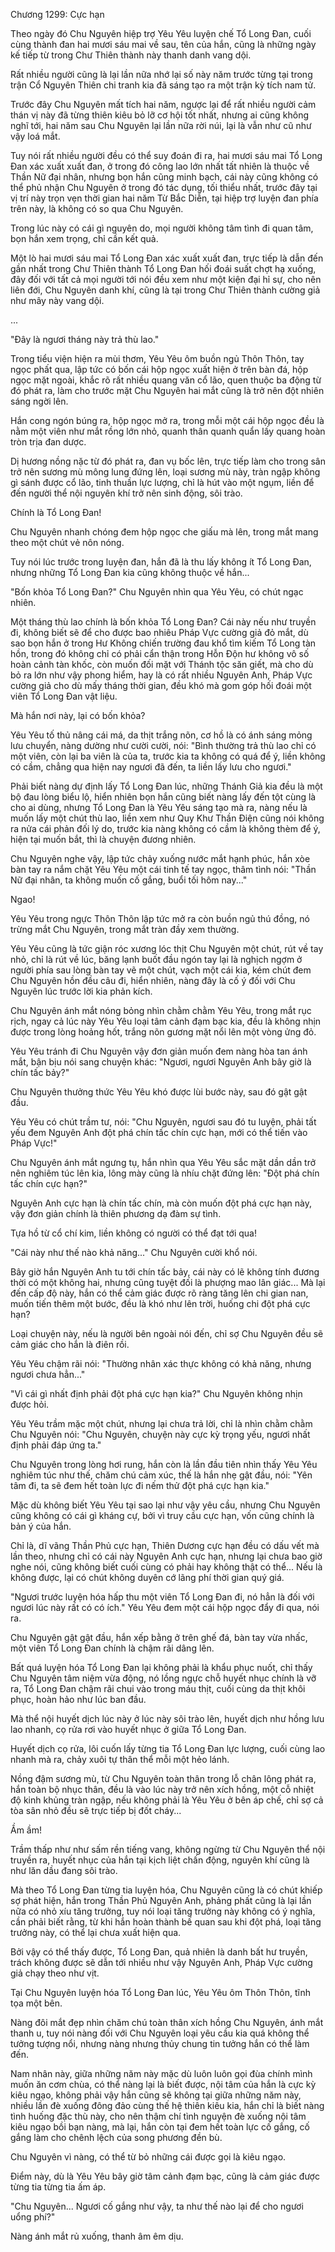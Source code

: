




Chương 1299: Cực hạn


Theo ngày đó Chu Nguyên hiệp trợ Yêu Yêu luyện chế Tổ Long Đan, cuối cùng thành đan hai mươi sáu mai về sau, tên của hắn, cũng là những ngày kế tiếp từ trong Chư Thiên thành này thanh danh vang dội.

Rất nhiều người cũng là lại lần nữa nhớ lại số này năm trước từng tại trong trận Cổ Nguyên Thiên chi tranh kia đã sáng tạo ra một trận kỳ tích nam tử.

Trước đây Chu Nguyên mất tích hai năm, ngược lại để rất nhiều người cảm thán vị này đã từng thiên kiêu bỏ lỡ cơ hội tốt nhất, nhưng ai cũng không nghĩ tới, hai năm sau Chu Nguyên lại lần nữa rời núi, lại là vẫn như cũ như vậy loá mắt.

Tuy nói rất nhiều người đều có thể suy đoán đi ra, hai mươi sáu mai Tổ Long Đan xác xuất xuất đan, ở trong đó công lao lớn nhất tất nhiên là thuộc về Thần Nữ đại nhân, nhưng bọn hắn cũng minh bạch, cái này cũng không có thể phủ nhận Chu Nguyên ở trong đó tác dụng, tối thiểu nhất, trước đây tại vị trí này trọn vẹn thời gian hai năm Từ Bắc Diễn, tại hiệp trợ luyện đan phía trên này, là không có so qua Chu Nguyên.

Trong lúc này có cái gì nguyên do, mọi người không tâm tình đi quan tâm, bọn hắn xem trọng, chỉ cần kết quả.

Một lò hai mươi sáu mai Tổ Long Đan xác xuất xuất đan, trực tiếp là dẫn đến gần nhất trong Chư Thiên thành Tổ Long Đan hối đoái suất chợt hạ xuống, đây đối với tất cả mọi người tới nói đều xem như một kiện đại hỉ sự, cho nên liên đới, Chu Nguyên danh khí, cũng là tại trong Chư Thiên thành cường giả như mây này vang dội.

...

"Đây là ngươi tháng này trả thù lao."

Trong tiểu viện hiện ra mùi thơm, Yêu Yêu ôm buồn ngủ Thôn Thôn, tay ngọc phất qua, lập tức có bốn cái hộp ngọc xuất hiện ở trên bàn đá, hộp ngọc mặt ngoài, khắc rõ rất nhiều quang văn cổ lão, quen thuộc ba động từ đó phát ra, làm cho trước mặt Chu Nguyên hai mắt cũng là trở nên đột nhiên sáng ngời lên.

Hắn cong ngón búng ra, hộp ngọc mở ra, trong mỗi một cái hộp ngọc đều là nằm một viên như mắt rồng lớn nhỏ, quanh thân quanh quẩn lấy quang hoàn tròn trịa đan dược.

Dị hương nồng nặc từ đó phát ra, đan vụ bốc lên, trực tiếp làm cho trong sân trở nên sương mù mông lung đứng lên, loại sương mù này, tràn ngập không gì sánh được cổ lão, tinh thuần lực lượng, chỉ là hút vào một ngụm, liền để đến người thể nội nguyên khí trở nên sinh động, sôi trào.

Chính là Tổ Long Đan!

Chu Nguyên nhanh chóng đem hộp ngọc che giấu mà lên, trong mắt mang theo một chút vẻ nôn nóng.

Tuy nói lúc trước trong luyện đan, hắn đã là thu lấy không ít Tổ Long Đan, nhưng những Tổ Long Đan kia cũng không thuộc về hắn...

"Bốn khỏa Tổ Long Đan?" Chu Nguyên nhìn qua Yêu Yêu, có chút ngạc nhiên.

Một tháng thù lao chính là bốn khỏa Tổ Long Đan? Cái này nếu như truyền đi, không biết sẽ để cho được bao nhiêu Pháp Vực cường giả đỏ mắt, dù sao bọn hắn ở trong Hư Không chiến trường đau khổ tìm kiếm Tổ Long tàn hồn, trong đó không chỉ có phải cẩn thận trong Hỗn Độn hư không vô số hoàn cảnh tàn khốc, còn muốn đối mặt với Thánh tộc săn giết, mà cho dù bỏ ra lớn như vậy phong hiểm, hay là có rất nhiều Nguyên Anh, Pháp Vực cường giả cho dù mấy tháng thời gian, đều khó mà gom góp hối đoái một viên Tổ Long Đan vật liệu.

Mà hắn nơi này, lại có bốn khỏa?

Yêu Yêu tố thủ nâng cái má, da thịt trắng nõn, cơ hồ là có ánh sáng mỏng lưu chuyển, nàng dường như cười cười, nói: "Bình thường trả thù lao chỉ có một viên, còn lại ba viên là của ta, trước kia ta không có quá để ý, liền không có cầm, chẳng qua hiện nay ngươi đã đến, ta liền lấy lưu cho ngươi."

Phải biết nàng dự định lấy Tổ Long Đan lúc, những Thánh Giả kia đều là một bộ đau lòng biểu lộ, hiển nhiên bọn hắn cũng biết nàng lấy đến tột cùng là cho ai dùng, nhưng Tổ Long Đan là Yêu Yêu sáng tạo mà ra, nàng nếu là muốn lấy một chút thù lao, liền xem như Quy Khư Thần Điện cũng nói không ra nửa cái phản đối lý do, trước kia nàng không có cầm là không thèm để ý, hiện tại muốn bắt, thì là chuyện đương nhiên.

Chu Nguyên nghe vậy, lập tức chảy xuống nước mắt hạnh phúc, hắn xòe bàn tay ra nắm chặt Yêu Yêu một cái tinh tế tay ngọc, thâm tình nói: "Thần Nữ đại nhân, ta không muốn cố gắng, buổi tối hôm nay..."

Ngao!

Yêu Yêu trong ngực Thôn Thôn lập tức mở ra còn buồn ngủ thú đồng, nó trừng mắt Chu Nguyên, trong mắt tràn đầy xem thường.

Yêu Yêu cũng là tức giận róc xương lóc thịt Chu Nguyên một chút, rút về tay nhỏ, chỉ là rút về lúc, băng lạnh buốt đầu ngón tay lại là nghịch ngợm ở người phía sau lòng bàn tay vẽ một chút, vạch một cái kia, kém chút đem Chu Nguyên hồn đều câu đi, hiển nhiên, nàng đây là cố ý đối với Chu Nguyên lúc trước lời kia phản kích.

Chu Nguyên ánh mắt nóng bỏng nhìn chằm chằm Yêu Yêu, trong mắt rục rịch, ngay cả lúc này Yêu Yêu loại tâm cảnh đạm bạc kia, đều là không nhịn được trong lòng hoảng hốt, trắng nõn gương mặt nổi lên một vòng ửng đỏ.

Yêu Yêu tránh đi Chu Nguyên vậy đơn giản muốn đem nàng hòa tan ánh mắt, bận bịu nói sang chuyện khác: "Ngươi, ngươi Nguyên Anh bây giờ là chín tấc bảy?"

Chu Nguyên thưởng thức Yêu Yêu khó được lùi bước này, sau đó gật gật đầu.

Yêu Yêu có chút trầm tư, nói: "Chu Nguyên, ngươi sau đó tu luyện, phải tất yếu đem Nguyên Anh đột phá chín tấc chín cực hạn, mới có thể tiến vào Pháp Vực!"

Chu Nguyên ánh mắt ngưng tụ, hắn nhìn qua Yêu Yêu sắc mặt dần dần trở nên nghiêm túc lên kia, lông mày cũng là nhíu chặt đứng lên: "Đột phá chín tấc chín cực hạn?"

Nguyên Anh cực hạn là chín tấc chín, mà còn muốn đột phá cực hạn này, vậy đơn giản chính là thiên phương dạ đàm sự tình.

Tựa hồ từ cổ chí kim, liền không có người có thể đạt tới qua!

"Cái này như thế nào khả năng..." Chu Nguyên cười khổ nói.

Bây giờ hắn Nguyên Anh tu tới chín tấc bảy, cái này có lẽ không tính đương thời có một không hai, nhưng cũng tuyệt đối là phượng mao lân giác... Mà lại đến cấp độ này, hắn có thể cảm giác được rõ ràng tăng lên chi gian nan, muốn tiến thêm một bước, đều là khó như lên trời, huống chi đột phá cực hạn?

Loại chuyện này, nếu là người bên ngoài nói đến, chỉ sợ Chu Nguyên đều sẽ cảm giác cho hắn là điên rồi.

Yêu Yêu chậm rãi nói: "Thường nhân xác thực không có khả năng, nhưng ngươi chưa hẳn..."

"Vì cái gì nhất định phải đột phá cực hạn kia?" Chu Nguyên không nhịn được hỏi.

Yêu Yêu trầm mặc một chút, nhưng lại chưa trả lời, chỉ là nhìn chằm chằm Chu Nguyên nói: "Chu Nguyên, chuyện này cực kỳ trọng yếu, ngươi nhất định phải đáp ứng ta."

Chu Nguyên trong lòng hơi rung, hắn còn là lần đầu tiên nhìn thấy Yêu Yêu nghiêm túc như thế, chăm chú cảm xúc, thế là hắn nhẹ gật đầu, nói: "Yên tâm đi, ta sẽ đem hết toàn lực đi nếm thử đột phá cực hạn kia."

Mặc dù không biết Yêu Yêu tại sao lại như vậy yêu cầu, nhưng Chu Nguyên cũng không có cái gì kháng cự, bởi vì truy cầu cực hạn, vốn cũng chính là bản ý của hắn.

Chỉ là, dĩ vãng Thần Phủ cực hạn, Thiên Dương cực hạn đều có dấu vết mà lần theo, nhưng chỉ có cái này Nguyên Anh cực hạn, nhưng lại chưa bao giờ nghe nói, cũng không biết cuối cùng có phải hay không thật có thể... Nếu là không được, lại có chút không duyên cớ lãng phí thời gian quý giá.

"Ngươi trước luyện hóa hấp thu một viên Tổ Long Đan đi, nó hẳn là đối với ngươi lúc này rất có có ích." Yêu Yêu đem một cái hộp ngọc đẩy đi qua, nói ra.

Chu Nguyên gật gật đầu, hắn xếp bằng ở trên ghế đá, bàn tay vừa nhấc, một viên Tổ Long Đan chính là chậm rãi dâng lên.

Bất quá luyện hóa Tổ Long Đan lại không phải là khẩu phục nuốt, chỉ thấy Chu Nguyên tâm niệm vừa động, nó lồng ngực chỗ huyết nhục chính là vỡ ra, Tổ Long Đan chậm rãi chui vào trong máu thịt, cuối cùng da thịt khôi phục, hoàn hảo như lúc ban đầu.

Mà thể nội huyết dịch lúc này ở lúc này sôi trào lên, huyết dịch như hồng lưu lao nhanh, cọ rửa rơi vào huyết nhục ở giữa Tổ Long Đan.

Huyết dịch cọ rửa, lôi cuốn lấy từng tia Tổ Long Đan lực lượng, cuối cùng lao nhanh mà ra, chảy xuôi tự thân thể mỗi một hẻo lánh.

Nồng đậm sương mù, từ Chu Nguyên toàn thân trong lỗ chân lông phát ra, hắn toàn bộ nhục thân, đều là vào lúc này trở nên xích hồng, một cỗ nhiệt độ kinh khủng tràn ngập, nếu không phải là Yêu Yêu ở bên áp chế, chỉ sợ cả tòa sân nhỏ đều sẽ trực tiếp bị đốt cháy...

Ầm ầm!

Trầm thấp như như sấm rền tiếng vang, không ngừng từ Chu Nguyên thể nội truyền ra, huyết nhục của hắn tại kịch liệt chấn động, nguyên khí cũng là như lăn dầu đang sôi trào.

Mà theo Tổ Long Đan từng tia luyện hóa, Chu Nguyên cũng là có chút khiếp sợ phát hiện, hắn trong Thần Phủ Nguyên Anh, phảng phất cũng là lại lần nữa có nhỏ xíu tăng trưởng, tuy nói loại tăng trưởng này không có ý nghĩa, cần phải biết rằng, từ khi hắn hoàn thành bế quan sau khi đột phá, loại tăng trưởng này, có thể lại chưa xuất hiện qua.

Bởi vậy có thể thấy được, Tổ Long Đan, quả nhiên là danh bất hư truyền, trách không được sẽ dẫn tới nhiều như vậy Nguyên Anh, Pháp Vực cường giả chạy theo như vịt.

Tại Chu Nguyên luyện hóa Tổ Long Đan lúc, Yêu Yêu ôm Thôn Thôn, tĩnh tọa một bên.

Nàng đôi mắt đẹp nhìn chăm chú toàn thân xích hồng Chu Nguyên, ánh mắt thanh u, tuy nói nàng đối với Chu Nguyên loại yêu cầu kia quá không thể tưởng tượng nổi, nhưng nàng nhưng thủy chung tin tưởng hắn có thể làm đến.

Nam nhân này, giữa những năm này mặc dù luôn luôn gọi đùa chính mình muốn ăn cơm chùa, có thể nàng lại là biết được, nội tâm của hắn là cực kỳ kiêu ngạo, không phải vậy hắn cũng sẽ không tại giữa những năm này, nhiều lần đè xuống đông đảo cùng thế hệ thiên kiêu kia, hắn chỉ là biết nàng tình huống đặc thù này, cho nên thậm chí tình nguyện đè xuống nội tâm kiêu ngạo bồi bạn nàng, mà lại, hắn còn tại đem hết toàn lực cố gắng, cố gắng làm cho chênh lệch của song phương đền bù.

Chu Nguyên vì nàng, có thể từ bỏ những cái được gọi là kiêu ngạo.

Điểm này, dù là Yêu Yêu bây giờ tâm cảnh đạm bạc, cũng là cảm giác được từng tia từng tia ấm áp.

"Chu Nguyên... Ngươi cố gắng như vậy, ta như thế nào lại để cho ngươi uổng phí?"

Nàng ánh mắt rủ xuống, thanh âm êm dịu.




